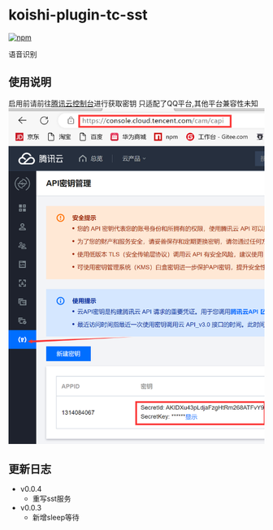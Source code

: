 # koishi-plugin-tc-sst

[![npm](https://img.shields.io/npm/v/koishi-plugin-tc-sst?style=flat-square)](https://www.npmjs.com/package/koishi-plugin-tc-sst)

语音识别


## 使用说明
启用前请前往[腾讯云控制台](https://console.cloud.tencent.com/cam/capi)进行获取密钥
只适配了QQ平台,其他平台兼容性未知
![alt 示例1](../../assets/KoishiPlugins/tc-capi.png)

## 更新日志
- v0.0.4
    - 重写sst服务
- v0.0.3
    - 新增sleep等待